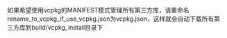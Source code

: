 如果希望使用vcpkg的MANIFEST模式管理所有第三方库，请重命名rename_to_vcpkg_if_use_vcpkg.json为vcpkg.json，这样就会自动下载所有第三方库到build/vcpkg_install目录下